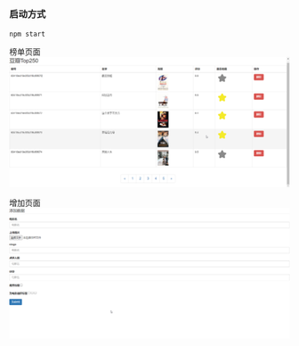 ### 启动方式

```
npm start
```

榜单页面![img](https://raw.githubusercontent.com/harderlun/mongoTop250/master/screenshot/index.png)

增加页面![img](https://raw.githubusercontent.com/harderlun/mongoTop250/master/screenshot/add.png)

